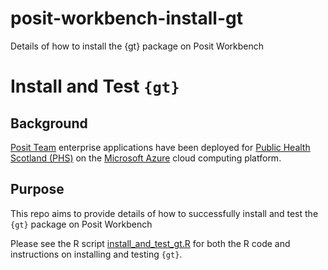 # posit-workbench-install-gt
Details of how to install the {gt} package on Posit Workbench

# Install and Test `{gt}`

## Background

[Posit Team](https://posit.co/products/enterprise/team/) enterprise applications have been deployed for [Public Health Scotland (PHS)](https://publichealthscotland.scot/) on the [Microsoft Azure](https://azure.microsoft.com/en-gb/) cloud computing platform.

## Purpose

This repo aims to provide details of how to successfully install and test the `{gt}` package on Posit Workbench

Please see the R script [install_and_test_gt.R](install_and_test_gt.R) for both the R code and instructions on installing and testing `{gt}`.